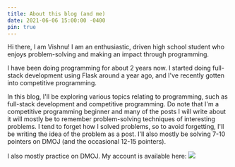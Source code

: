```yaml
---
title: About this blog (and me)
date: 2021-06-06 15:00:00 -0400
pin: true
---
```



Hi there, I am Vishnu! I am an enthusiastic, driven high school student who enjoys problem-solving and making an impact through programming.

I have been doing programming for about 2 years now. I started doing full-stack development using Flask around a year ago, and I've recently gotten into competitive programming. 

In this blog, I'll be exploring various topics relating to programming, such as full-stack development and competitive programming. Do note that I'm a competitive programming beginner and many of the posts I will write about it will mostly be to remember problem-solving techniques of interesting problems. I tend to forget how I solved problems, so to avoid forgetting, I'll be writing the idea of the problem as a post. I'll also mostly be solving 7-10 pointers on DMOJ (and the occasional 12-15 pointers).

I also mostly practice on DMOJ. My account is available here:  <a href="https://dmoj.ca/user/vishnus"><img src="https://mosesxu.ca/badges/dmoj/vishnus.svg"></a>